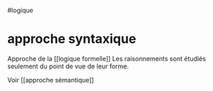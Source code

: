 #logique
# approche syntaxique

Approche de la [[logique formelle]]
Les raisonnements sont étudiés seulement du point de vue de leur forme.

Voir [[approche sémantique]]



